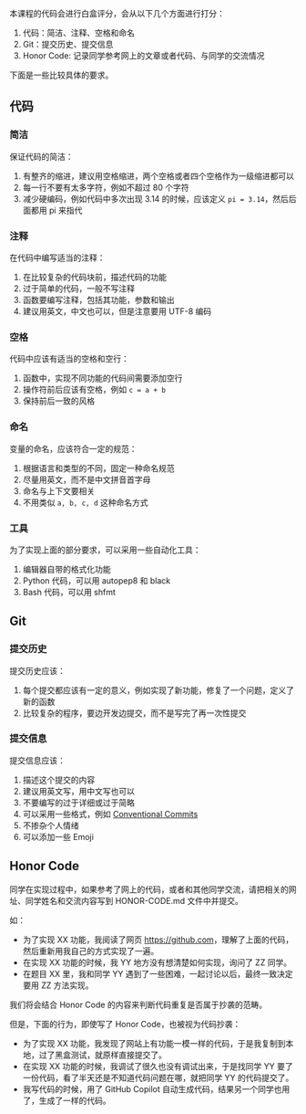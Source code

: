本课程的代码会进行白盒评分，会从以下几个方面进行打分：

1. 代码：简洁、注释、空格和命名
2. Git：提交历史、提交信息
3. Honor Code: 记录同学参考网上的文章或者代码、与同学的交流情况

下面是一些比较具体的要求。

## 代码

### 简洁

保证代码的简洁：

1. 有整齐的缩进，建议用空格缩进，两个空格或者四个空格作为一级缩进都可以
2. 每一行不要有太多字符，例如不超过 80 个字符
3. 减少硬编码，例如代码中多次出现 3.14 的时候，应该定义 `pi = 3.14`，然后后面都用 pi 来指代

### 注释

在代码中编写适当的注释：

1. 在比较复杂的代码块前，描述代码的功能
2. 过于简单的代码，一般不写注释
3. 函数要编写注释，包括其功能，参数和输出
4. 建议用英文，中文也可以，但是注意要用 UTF-8 编码

### 空格

代码中应该有适当的空格和空行：

1. 函数中，实现不同功能的代码间需要添加空行
2. 操作符前后应该有空格，例如 `c = a + b`
3. 保持前后一致的风格

### 命名

变量的命名，应该符合一定的规范：

1. 根据语言和类型的不同，固定一种命名规范
2. 尽量用英文，而不是中文拼音首字母
3. 命名与上下文要相关
4. 不用类似 `a, b, c, d` 这种命名方式

### 工具

为了实现上面的部分要求，可以采用一些自动化工具：

1. 编辑器自带的格式化功能
2. Python 代码，可以用 autopep8 和 black
3. Bash 代码，可以用 shfmt

## Git

### 提交历史

提交历史应该：

1. 每个提交都应该有一定的意义，例如实现了新功能，修复了一个问题，定义了新的函数
2. 比较复杂的程序，要边开发边提交，而不是写完了再一次性提交

### 提交信息

提交信息应该：

1. 描述这个提交的内容
2. 建议用英文写，用中文写也可以
3. 不要编写的过于详细或过于简略
4. 可以采用一些格式，例如 [Conventional Commits](https://www.conventionalcommits.org/en/v1.0.0/#examples)
5. 不掺杂个人情绪
6. 可以添加一些 Emoji

## Honor Code

同学在实现过程中，如果参考了网上的代码，或者和其他同学交流，请把相关的网址、同学姓名和交流内容写到 HONOR-CODE.md 文件中并提交。

如：

- 为了实现 XX 功能，我阅读了网页 <https://github.com>，理解了上面的代码，然后重新用我自己的方式实现了一遍。
- 在实现 XX 功能的时候，我 YY 地方没有想清楚如何实现，询问了 ZZ 同学。
- 在题目 XX 里，我和同学 YY 遇到了一些困难，一起讨论以后，最终一致决定要用 ZZ 方法实现。

我们将会结合 Honor Code 的内容来判断代码重复是否属于抄袭的范畴。

但是，下面的行为，即使写了 Honor Code，也被视为代码抄袭：

- 为了实现 XX 功能，我发现了网站上有功能一模一样的代码，于是我复制到本地，过了黑盒测试，就原样直接提交了。
- 在实现 XX 功能的时候，我调试了很久也没有调试出来，于是找同学 YY 要了一份代码，看了半天还是不知道代码问题在哪，就把同学 YY 的代码提交了。
- 我写代码的时候，用了 GitHub Copilot 自动生成代码，结果另一个同学也用了，生成了一样的代码。